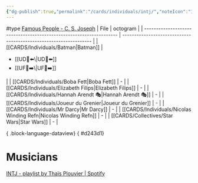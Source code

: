 ```yaml
---
{"dg-publish":true,"permalink":"/cards/individuals/intj/","noteIcon":"1","created":"2023-04-26T22:03:44.019+02:00","updated":"2023-05-10T19:36:44.604+02:00"}
---
```


#type
[Famous People - C. S. Joseph](https://offers.csjoseph.life/famous)
| File                                                                | octogram                                                          |
| ------------------------------------------------------------------- | ----------------------------------------------------------------- |
| [[CARDS/Individuals/Batman\|Batman]]                             | <ul><li>[[UD👤⬅️\\|UD👤⬅️]]</li><li>[[UF👤➡️\\|UF👤➡️]]</li></ul> |
| [[CARDS/Individuals/Boba Fett\|Boba Fett]]                       | \-                                                                |
| [[CARDS/Individuals/Elizabeth Filips\|Elizabeth Filips]]         | \-                                                                |
| [[CARDS/Individuals/Hannah Arendt 🎭\|Hannah Arendt 🎭]]         | \-                                                                |
| [[CARDS/Individuals/Joueur du Grenier\|Joueur du Grenier]]       | \-                                                                |
| [[CARDS/Individuals/Mr Darcy\|Mr Darcy]]                         | \-                                                                |
| [[CARDS/Individuals/Nicolas Winding Refn\|Nicolas Winding Refn]] | \-                                                                |
| [[CARDS/Collectives/Star Wars\|Star Wars]]                       | \-                                                                |

{ .block-language-dataview}
{ #d243d1}


# Musicians 
[INTJ - playlist by Thaïs Plouvier | Spotify](https://open.spotify.com/playlist/0cl876xaHzIIVxLiCud6Mk?si=2b538a65a7fe4b72)

